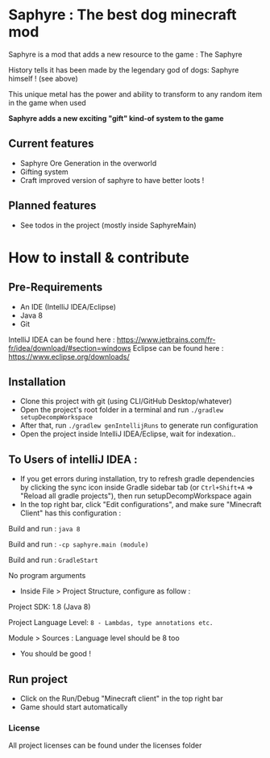 # Saphyre : The best dog minecraft mod


Saphyre is a mod that adds a new resource to the game : The Saphyre

History tells it has been made by the legendary god of dogs: Saphyre himself ! (see above)

This unique metal has the power and ability to transform to any random item in the game when used

**Saphyre adds a new exciting "gift" kind-of system to the game**


## Current features

- Saphyre Ore Generation in the overworld
- Gifting system
- Craft improved version of saphyre to have better loots !

## Planned features

- See todos in the project (mostly inside SaphyreMain)


# How to install & contribute

## Pre-Requirements

- An IDE (IntelliJ IDEA/Eclipse)
- Java 8
- Git

IntelliJ IDEA can be found here : https://www.jetbrains.com/fr-fr/idea/download/#section=windows
Eclipse can be found here : https://www.eclipse.org/downloads/

## Installation

- Clone this project with git (using CLI/GitHub Desktop/whatever)
- Open the project's root folder in a terminal and run `./gradlew setupDecompWorkspace`
- After that, run `./gradlew genIntellijRuns` to generate run configuration
- Open the project inside IntelliJ IDEA/Eclipse, wait for indexation..

## To Users of intelliJ IDEA :

- If you get errors during installation, try to refresh gradle dependencies by clicking the sync icon inside Gradle sidebar tab (or `Ctrl+Shift+A` => "Reload all gradle projects"), then run setupDecompWorkspace again
- In the top right bar, click "Edit configurations", and make sure "Minecraft Client" has this configuration :

Build and run : `java 8`

Build and run : `-cp saphyre.main (module)`

Build and run : `GradleStart`

No program arguments

- Inside File > Project Structure, configure as follow :

Project SDK: 1.8 (Java 8)

Project Language Level: `8 - Lambdas, type annotations etc.`

Module > Sources : Language level should be 8 too

- You should be good !

## Run project

- Click on the Run/Debug "Minecraft client" in the top right bar
- Game should start automatically


### License

All project licenses can be found under the licenses folder

